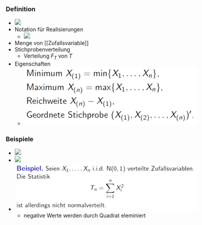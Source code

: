 ### Definition
+ ![](Pasted%20image%2020221202182550.png)
+ Notation für Realisierungen
	+ ![](Pasted%20image%2020221202182730.png)
+ Menge von [[Zufallsvariable]]
+ Stichprobenverteilung
	+ Verteilung $F_T$ von $T$
+ Eigenschaften
	+ ![](Pasted%20image%2020221202183339.png)

### Beispiele
+ ![](Pasted%20image%2020221202183015.png)
+ ![](Pasted%20image%2020221202183026.png)
+ ![](Pasted%20image%2020221202183136.png)
	+ negative Werte werden durch Quadrat eleminiert



